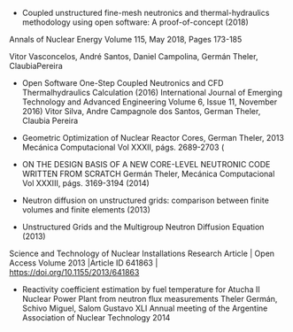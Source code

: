  * Coupled unstructured fine-mesh neutronics and thermal-hydraulics methodology using open software: A proof-of-concept (2018)
 
 Annals of Nuclear Energy
Volume 115, May 2018, Pages 173-185
 
Vitor Vasconcelos, André Santos, Daniel Campolina, Germán Theler, ClaubiaPereira
 
 * Open Software One-Step Coupled Neutronics and CFD Thermalhydraulics Calculation (2016)
International Journal of Emerging Technology and Advanced Engineering
Volume 6, Issue 11, November 2016)
Vitor Silva, Andre Campagnole dos Santos, German Theler, Claubia Pereira
 
 * Geometric Optimization of Nuclear Reactor Cores, German Theler, 2013
 Mecánica Computacional Vol XXXII, págs. 2689-2703 (
 
 * ON THE DESIGN BASIS OF A NEW CORE-LEVEL NEUTRONIC
CODE WRITTEN FROM SCRATCH
Germán Theler, Mecánica Computacional Vol XXXIII, págs. 3169-3194 (2014)
 
 * Neutron diffusion on unstructured grids: comparison between finite volumes and finite elements (2013)
 
 *  Unstructured Grids and the Multigroup Neutron Diffusion Equation (2013)
 
Science and Technology of Nuclear Installations
Research Article | Open Access
Volume 2013 |Article ID 641863 | https://doi.org/10.1155/2013/641863

 * Reactivity coefficient estimation by fuel temperature for Atucha II Nuclear Power Plant from neutron flux measurements
  Theler Germán, Schivo Miguel, Salom Gustavo
  XLI Annual meeting of the Argentine Association of Nuclear Technology
  2014
